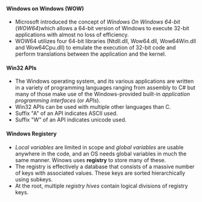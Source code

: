 #### Windows on Windows (WOW)
- Microsoft introduced the concept of _Windows On Windows 64-bit_ (_WOW64_)which allows a 64-bit version of Windows to execute 32-bit applications with almost no loss of efficiency.
- WOW64 utilizes four 64-bit libraries (Ntdll.dll, Wow64.dll, Wow64Win.dll and Wow64Cpu.dll) to emulate the execution of 32-bit code and perform translations between the application and the kernel.

#### Win32 APIs
- The Windows operating system, and its various applications are written in a variety of programming languages ranging from assembly to C# but many of those make use of the Windows-provided built-in _application programming interfaces_ (or _APIs_).
- Win32 APIs can be used with multiple other languages than C.
- Suffix "A" of an API indicates ASCII used.
- Suffix "W" of an API indicates unicode used.

#### Windows Registery 
- _Local variables_ are limited in scope and _global variables_ are usable anywhere in the code, and an OS needs global variables in much the same manner. Winows uses **registry** to store many of these.
- The registry is effectively a database that consists of a massive number of keys with associated values. These keys are sorted hierarchically using subkeys.
- At the root, multiple _registry hives_ contain logical divisions of registry keys.